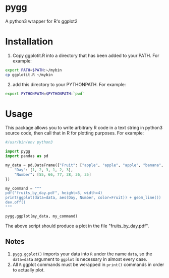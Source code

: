 # pygg

A python3 wrapper for R's ggplot2

# Installation

1. Copy ggplotit.R into a directory that has been added to your PATH. For example:
```sh
export PATH=$PATH:~/mybin
cp ggplotit.R ~/mybin
```

2. add this directory to your PYTHONPATH. For example:
```sh
export PYTHONPATH=$PYTHONPATH:`pwd`
```

# Usage

This package allows you to write arbitrary R code in a text string in python3 source code,
then call that in R for plotting purposes. For example:

```python
#/usr/bin/env python3

import pygg
import pandas as pd

my_data = pd.DataFrame({"Fruit": ["apple", "apple", "apple", "banana", "banana", "banana"],
    "Day": [1, 2, 3, 1, 2, 3],
    "Number": [55, 66, 77, 38, 36, 35]
})

my_command = """
pdf("fruits_by_day.pdf", height=3, width=4)
print(ggplot(data=data, aes(Day, Number, color=Fruit)) + geom_line())
dev.off()
"""

pygg.ggplot(my_data, my_command)
```

The above script should produce a plot in the file "fruits_by_day.pdf".

## Notes

1. `pygg.ggplot()` imports your data into `R` under the name `data`, so the `data=data` argument to `ggplot` is necessary in almost every case.
2. All `R` ggplot commands must be werapped in `print()` commands in order to actually plot.
